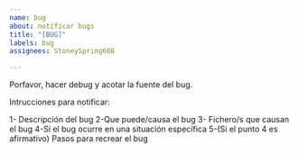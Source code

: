 ```yaml
---
name: bug
about: notificar bugs
title: "[BUG]"
labels: bug
assignees: StoneySpring688

---
```


Porfavor, hacer debug y acotar la fuente del bug.

Intrucciones para notificar:

1- Descripción del bug
2-Que puede/causa el bug
3- Fichero/s que causan el bug
4-Si el bug ocurre en una situación específica
5-(Si  el punto 4 es afirmativo) Pasos para recrear el bug
